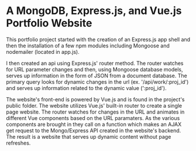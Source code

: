 # A MongoDB, Express.js, and Vue.js Portfolio Website

This portfolio project started with the creation of an Express.js app shell and then the installation of a few npm modules including Mongoose and nodemailer (located in app.js).

I then created an api using Express.js' router method. The router watches for URL parameter changes and then, using Mongoose database models, serves up information in the form of JSON from a document database. The primary query looks for dynamic changes in the url (ex. '/api/work/:proj_id') and serves up information related to the dynamic value (':proj_id').

The website's front-end is powered by Vue.js and is found in the project's public folder. The website utilizes Vue.js' built-in router to create a single page website. The router watches for changes in the URL and animates in different Vue components based on the URL paramaters. As the various components are brought in they call on a function which makes an AJAX get request to the Mongo/Express API created in the website's backend. The result is a website that serves up dynamic content without page refreshes.
